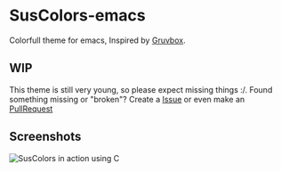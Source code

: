 # SusColors-emacs
Colorfull theme for emacs, Inspired by [Gruvbox](https://github.com/morhetz/gruvbox).
## WIP
This theme is still very young, so please expect missing things :/.
Found something missing or "broken"? Create a [Issue](https://github.com/TheSuspiciousWombat/SusColors-emacs/issues/new) or even make an [PullRequest](https://github.com/TheSuspiciousWombat/SusColors-emacs/compare)
## Screenshots
![SusColors in action using C](http://i.imgur.com/5k7l6cE.png)

